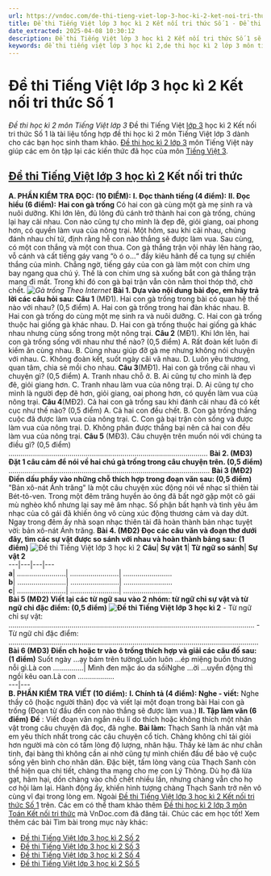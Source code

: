 ```yaml
---
url: https://vndoc.com/de-thi-tieng-viet-lop-3-hoc-ki-2-ket-noi-tri-thuc-293669
title: Đề thi Tiếng Việt lớp 3 học kì 2 Kết nối tri thức Số 1 - Đề thi học kì 2 môn Tiếng Việt lớp 3 - VnDoc.com
date_extracted: 2025-04-08 10:30:12
description: Đề thi Tiếng Việt lớp 3 học kì 2 Kết nối tri thức Số 1 sẽ giúp các em Ôn thi học kỳ 2 lớp 3 môn Tiếng Việt hiệu quả hơn.
keywords: đề thi tiếng việt lớp 3 học kì 2,de thi học kì 2 lớp 3 môn tiếng việt,de thi cuối kì 2 lớp 3 môn tiếng việt,de thi tiếng việt lớp 3 học kỳ 2,đề thi học kì 2 môn tiếng việt lớp 3,đề thi môn tiếng việt lớp 3 học kì 2,đề thi cuối kì 2 lớp 3 môn tiếng việt,đề kiểm tra tiếng việt lớp 3 học kì 2,đề thi tiếng việt lớp 3 kì 2,đề thi tiếng việt học kì 2 lớp 3,Đề thi Tiếng Việt lớp 3 học kì 2 Kết nối tri thức
---
```


# Đề thi Tiếng Việt lớp 3 học kì 2 Kết nối tri thức Số 1
 _Đề thi học kì 2 môn Tiếng Việt lớp 3_
Đề thi Tiếng Việt [lớp 3](<https://vndoc.com/tai-lieu-hoc-tap-lop3>) học kì 2 Kết nối tri thức Số 1 là tài liệu tổng hợp đề thi học kì 2 môn Tiếng Việt lớp 3 dành cho các bạn học sinh tham khảo. [Đề thi học kì 2 lớp 3](<https://vndoc.com/de-thi-hoc-ki-2-lop3>) môn Tiếng Việt này giúp các em ôn tập lại các kiến thức đã học của môn [Tiếng Việt 3](<https://vndoc.com/tieng-viet-lop-3-kntt-tap2>).
## **[Đề thi Tiếng Việt lớp 3 học kì 2](<https://vndoc.com/de-thi-hoc-ki-2-lop-3-mon-tieng-viet>) Kết nối tri thức**
**A. PHẦN KIỂM TRA ĐỌC: \(10 ĐIỂM\):**
**I. Đọc thành tiếng \(4 điểm\):**
**II. Đọc hiểu \(6 điểm\):**
**Hai con gà trống**
Có hai con gà cùng một gà mẹ sinh ra và nuôi dưỡng. Khi lớn lên, đủ lông đủ cánh trở thành hai con gà trống, chúng lại hay cãi nhau. Con nào cũng tự cho mình là đẹp đẽ, giỏi giang, oai phong hơn, có quyền làm vua của nông trại.
Một hôm, sau khi cãi nhau, chúng đánh nhau chí tử, định rằng hễ con nào thắng sẽ được làm vua. Sau cùng, có một con thắng và một con thua. Con gà thắng trận vội nhảy lên hàng rào, vỗ cánh và cất tiếng gáy vang “ò ó o...“ đầy kiêu hãnh để ca tụng sự chiến thắng của mình. Chẳng ngờ, tiếng gáy của con gà làm một con chim ưng bay ngang qua chú ý. Thế là con chim ưng sà xuống bắt con gà thắng trận mang đi mất. Trong khi đó con gà bại trận vẫn còn nằm thoi thóp thở, chờ chết.
_![Gà trống](https://i.vdoc.vn/data/image/2023/04/06/Tieng-Viet-3-1.jpg)_
_Theo Internet_
**Bài 1. Dựa vào nội dung bài đọc, em hãy trả lời các câu hỏi sau:**
**Câu 1** \(MĐ1\). Hai con gà trống trong bài có quan hệ thế nào với nhau? \(0,5 điểm\)
A. Hai con gà trống trong hai đàn khác nhau.
B. Hai con gà trống do cùng một mẹ sinh ra và nuôi dưỡng.
C. Hai con gà trống thuộc hai giống gà khác nhau.
D. Hai con gà trống thuộc hai giống gà khác nhau nhưng cùng sống trong một nông trại.
**Câu 2** \(MĐ1\). Khi lớn lên, hai con gà trống sống với nhau như thế nào? \(0,5 điểm\)
A. Rất đoàn kết luôn đi kiếm ăn cùng nhau.
B. Cùng nhau giúp đỡ gà mẹ nhưng không nói chuyện với nhau.
C. Không đoàn kết, suốt ngày cãi vã nhau.
D. Luôn yêu thương, quan tâm, chia sẻ mồi cho nhau.
**Câu 3**\(MĐ1\). Hai con gà trống cãi nhau vì chuyện gì? \(0,5 điểm\)
A. Tranh nhau chỗ ở.
B. Ai cũng tự cho mình là đẹp đẽ, giỏi giang hơn.
C. Tranh nhau làm vua của nông trại.
D. Ai cũng tự cho mình là người đẹp đẽ hơn, giỏi giang, oai phong hơn, có quyền làm vua của nông trại.
**Câu 4**\(MĐ2\). Cả hai con gà trống sau khi đánh cãi nhau đã có kết cục như thế nào? \(0,5 điểm\)
A. Cả hai con đều chết.
B. Con gà trống thắng cuộc đã được làm vua của nông trại.
C. Con gà bại trận còn sống và được làm vua của nông trại.
D. Không phân được thắng bại nên cả hai con đều làm vua của nông trại.
**Câu 5** \(MĐ3\). Câu chuyện trên muốn nói với chúng ta điều gì? \(0,5 điểm\)
……………………………………………………………………………………..
**Bài 2. \(MĐ3\) Đặt 1 câu cảm để nói về hai chú gà trống trong câu chuyện trên. \(0,5 điểm\)**
……………………………………………………………………………………...
**Bài 3 \(MĐ2\) Điền dấu phẩy vào những chỗ thích hợp trong đoạn văn sau: \(0,5 điểm\)**
"Bản xô-nát Ánh trăng" là một câu chuyện xúc động nói về nhạc sĩ thiên tài Bét-tô-ven. Trong một đêm trăng huyền ảo ông đã bất ngờ gặp một cô gái mù nghèo khổ nhưng lại say mê âm nhạc. Số phận bất hạnh và tình yêu âm nhạc của cô gái đã khiến ông vô cùng xúc động thương cảm và day dứt. Ngay trong đêm ấy nhà soạn nhạc thiên tài đã hoàn thành bản nhạc tuyệt vời: bản xô-nát Ánh trăng.
**Bài 4. \(MĐ2\) Đọc các câu văn và đoạn thơ dưới đây, tìm các sự vật được so sánh với nhau và hoàn thành bảng sau: \(1 điểm\)**
![Đề thi Tiếng Việt lớp 3 học kì 2](https://i.vdoc.vn/data/image/2023/04/06/Tieng-Viet-3-2.jpg)
**Câu**| **Sự vật 1**| **Từ ngữ so sánh**| **Sự vật 2**  
---|---|---|---  
**a**|  ……………………| ……………………| ……………………  
**b**|  ……………………| ……………………| ……………………  
**c**|  ……………………| ……………………| ……………………  
**Bài 5 \(MĐ2\) Viết lại các từ ngữ sau vào 2 nhóm: từ ngữ chỉ sự vật và từ ngữ chỉ đặc điểm: \(0,5 điểm\)**
**![Đề thi Tiếng Việt lớp 3 học kì 2](https://i.vdoc.vn/data/image/2023/04/06/Tieng-Viet-3-3.jpg)**
\- Từ ngữ chỉ sự vật:
……………………………………………………………………………...........................…….
\- Từ ngữ chỉ đặc điểm:
……………………………………………………………………………………...........................
**Bài 6 \(MĐ3\) Điền ch hoặc tr vào ô trống thích hợp và giải các câu đố sau: \(1 điểm\)**
Suốt ngày …ạy bám trên tườngLuôn luôn …ép miệng buồn thương nỗi gì.Là con ……………| Mình đen mặc áo da sồiNghe ...ời …uyển động thì ngồi kêu oan.Là con ………………  
---|---  
**B. PHẦN KIỂM TRA VIẾT \(10 điểm\):**
**I. Chính tả \(4 điểm\): Nghe - viết:**
Nghe thầy cô \(hoặc người thân\) đọc và viết lại một đoạn trong bài Hai con gà trống \(Đoạn từ đầu đến con nào thắng sẽ được làm vua.\)
**II. Tập làm văn \(6 điểm\)**
**Đề** : Viết đoạn văn ngắn nêu lí do thích hoặc không thích một nhân vật trong câu chuyện đã đọc, đã nghe.
**Bài làm:**
Thạch Sanh là nhân vật mà em yêu thích nhất trong các câu chuyện cổ tích. Chàng không chỉ tải giỏi hơn người mà còn có tấm lòng độ lượng, nhân hậu. Thấy kẻ làm ác như chằn tinh, đại bàng thì không cần ai nhờ cũng tự mình chiến đấu để bảo vệ cuộc sống yên bình cho nhân dân. Đặc biệt, tấm lòng vàng của Thạch Sanh còn thể hiện qua chi tiết, chàng tha mạng cho mẹ con Lý Thông. Dù họ đã lừa gạt, hãm hại, dồn chàng vào chỗ chết nhiều lần, nhưng chàng vẫn cho họ cơ hội làm lại. Hành động ấy, khiến hình tượng chàng Thạch Sanh trở nên vô cùng vĩ đại trong lòng em.
Ngoài [Đề thi Tiếng Việt lớp 3 học kì 2 Kết nối tri thức Số 1](<https://vndoc.com/de-thi-tieng-viet-lop-3-hoc-ki-2-ket-noi-tri-thuc-293669>) trên. Các em có thể tham khảo thêm [Đề thi học kì 2 lớp 3 môn Toán Kết nối tri thức](<https://vndoc.com/de-thi-hoc-ki-2-lop-3-mon-toan>) mà VnDoc.com đã đăng tải. Chúc các em học tốt\!
Xem thêm các bài Tìm bài trong mục này khác:
  * [Đề thi Tiếng Việt lớp 3 học kì 2 Số 2](</de-thi-tieng-viet-lop-3-hoc-ki-2-ket-noi-tri-thuc-so-2-293674>)
  * [Đề thi Tiếng Việt lớp 3 học kì 2 Số 3](</de-thi-tieng-viet-lop-3-hoc-ki-2-ket-noi-tri-thuc-so-3-293677>)
  * [Đề thi Tiếng Việt lớp 3 học kì 2 Số 4](</de-thi-tieng-viet-lop-3-hoc-ki-2-ket-noi-tri-thuc-so-4-318798>)
  * [Đề thi Tiếng Việt lớp 3 học kì 2 Số 5](</de-thi-tieng-viet-lop-3-hoc-ki-2-ket-noi-tri-thuc-so-5-318799>)

